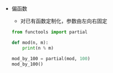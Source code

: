 - 偏函数

  - 对已有函数定制化，参数由左向右固定

  ```python
  from functools import partial
  
  def mod(n, m):
      print(n % m)
  
  mod_by_100 = partial(mod, 100)
  mod_by_100()
  ```

  